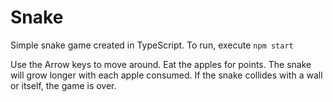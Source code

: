 # Snake

Simple snake game created in TypeScript.
To run, execute `npm start`

Use the Arrow keys to move around. Eat the apples for points. The snake will grow longer with each apple consumed. If the snake collides with a wall or itself, the game is over.
